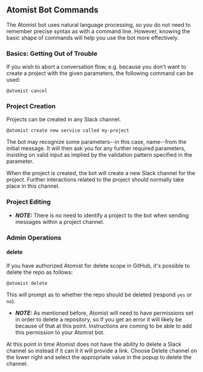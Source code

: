 ## Atomist Bot Commands

The Atomist bot uses natural language processing, so you do not need to remember precise syntax as with a command line. However, knowing the basic shape of commands will help you use the bot more effectively.

### Basics: Getting Out of Trouble

If you wish to abort a conversation flow, e.g. because you don't want to create a project with the given parameters, the following command can be used:

```
@atomist cancel
```

### Project Creation

Projects can be created in any Slack channel.

```
@atomist create new service called my-project
```

The bot may recognize some parameters--in this case, name--from the initial message. It will then ask you for any further required parameters, insisting on valid input as implied by the validation pattern specified in the parameter.

When the project is created, the bot will create a new Slack channel for the project. Further interactions related to the project should normally take place in this channel.

### Project Editing

* ***NOTE:*** There is no need to identify a project to the bot when sending messages within a project channel.

### Admin Operations

#### delete

If you have authorized Atomist for delete scope in GitHub, it's possible to delete the repo as follows:

```
@atomist delete
```

This will prompt as to whether the repo should be deleted (respond `yes` or `no`). 

*  ***NOTE:*** As mentioned before, Atomist will need to have permissions set in order to delete a repository, so if you get an error it will likely be because of that at this point. Instructions are coming to be able to add this permission to your Atomist bot.

At this point in time Atomist does not have the ability to delete a Slack channel so instead if it can it it will provide a link. Choose Delete channel on the lower right and select the appropriate value in the popup to delete the channel.

